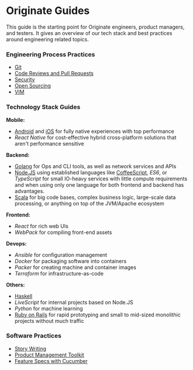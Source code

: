 # Originate Guides

This guide is the starting point for Originate engineers, product managers, and testers.
It gives an overview of our tech stack and best practices around engineering related topics.

### Engineering Process Practices

* [Git](practices/git.md)
* [Code Reviews and Pull Requests](practices/pull_requests.md)
* [Security](security/README.md)
* [Open Sourcing](practices/open_sourcing.md)
* [VIM](editors/vim.md)


### Technology Stack Guides

__Mobile:__
* [Android](android/README.md) and [iOS](ios/README.md) for fully native experiences with top performance
* _React Native_ for cost-effective hybrid cross-platform solutions that aren't performance sensitive

__Backend:__
* [Golang](go/README.md) for Ops and CLI tools, as well as network services and APIs
* [Node.JS](javascript/node_js.md)
  using established languages like
  [CoffeeScript](javascript/coffeescript.md), _ES6_, or _TypeScript_
  for small IO-heavy services with little compute requirements
  and when using only one language for both frontend and backend has advantages.
* [Scala](scala/README.md)
  for big code bases, complex business logic, large-scale data processing,
  or anything on top of the JVM/Apache ecosystem

__Frontend:__
* _React_ for rich web UIs
* _WebPack_ for compiling front-end assets

__Devops:__
* _Ansible_ for configuration management
* _Docker_ for packaging software into containers
* _Packer_ for creating machine and container images
* _Terraform_ for infrastructure-as-code

__Others:__
* [Haskell](haskell/README.md)
* _LiveScript_ for internal projects based on Node.JS
* _Python_ for machine learning
* [Ruby on Rails](ruby/rails.md)
  for rapid prototyping and small to mid-sized monolithic projects without much traffic


### Software Practices

* [Story Writing](product/story.md)
* [Product Management Toolkit](product/product_toolkit.md)
* [Feature Specs with Cucumber](cucumber.md)
